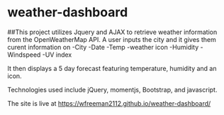 # weather-dashboard

##This project utilizes Jquery and AJAX to retrieve weather information from the OpenWeatherMap API. A user inputs the city and it gives them curent information on
-City
-Date
-Temp
-weather icon
-Humidity
-Windspeed 
-UV index

It then displays a 5 day forecast featuring temperature, humidity and an icon.

Technologies used include jQuery, momentjs, Bootstrap, and javascript. 

The site is live at https://wfreeman2112.github.io/weather-dashboard/